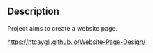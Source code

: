## Description
Project aims to create a website page.

https://htcaygll.github.io/Website-Page-Design/
